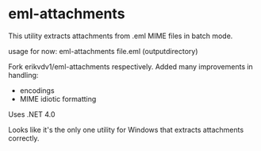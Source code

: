 # eml-attachments

This utility extracts attachments from .eml MIME files in batch mode.

usage for now: eml-attachments file.eml (outputdirectory)

Fork erikvdv1/eml-attachments respectively.
Added many improvements in handling:
- encodings 
- MIME idiotic formatting

Uses .NET 4.0

Looks like it's the only one utility for Windows that extracts attachments correctly.
